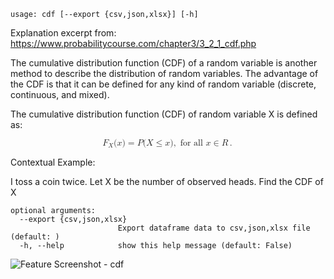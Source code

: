 ```text
usage: cdf [--export {csv,json,xlsx}] [-h]
```

Explanation excerpt from: https://www.probabilitycourse.com/chapter3/3_2_1_cdf.php

The cumulative distribution function (CDF) of a random variable is another method to describe the distribution of random variables. The advantage of the CDF is that it can be defined for any kind of random variable (discrete, continuous, and mixed).

The cumulative distribution function (CDF) of random variable X is defined as:

<math xmlns="http://www.w3.org/1998/Math/MathML" display="block">
  <msub>
    <mi>F</mi>
    <mi>X</mi>
  </msub>
  <mo stretchy="false">(</mo>
  <mi>x</mi>
  <mo stretchy="false">)</mo>
  <mo>=</mo>
  <mi>P</mi>
  <mo stretchy="false">(</mo>
  <mi>X</mi>
  <mo>&#x2264;<!-- ≤ --></mo>
  <mi>x</mi>
  <mo stretchy="false">)</mo>
  <mo>,</mo>
  <mrow class="MJX-TeXAtom-ORD">
    <mtext>&#xA0;for all&#xA0;</mtext>
  </mrow>
  <mi>x</mi>
  <mo>&#x2208;<!-- ∈ --></mo>
  <mrow class="MJX-TeXAtom-ORD">
    <mi mathvariant="double-struck">R</mi>
  </mrow>
  <mo>.</mo>
</math>

Contextual Example: 

I toss a coin twice. Let X be the number of observed heads. Find the CDF of X



```
optional arguments:
  --export {csv,json,xlsx}
                        Export dataframe data to csv,json,xlsx file (default: )
  -h, --help            show this help message (default: False)
```

<img size="1400" alt="Feature Screenshot - cdf" src="https://user-images.githubusercontent.com/25267873/112729910-75a1cf80-8f26-11eb-801a-2b44b193022b.png">
